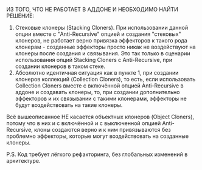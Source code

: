 ИЗ ТОГО, ЧТО НЕ РАБОТАЕТ В АДДОНЕ И НЕОБХОДИМО НАЙТИ РЕШЕНИЕ:
1. Стековые клонеры (Stacking Cloners). При использовании данной опции вместе с "Anti-Recursive" опцией и создания "стековых" клонеров, не работает верно привязка эффекторов к такого рода клонерам - созданные эффекторы просто никак не воздействуют на клонеры после создания и связывания. Это так только в сценарии использования опций Stacking Cloners с Anti-Recursive, при создании клонеров в таком стеке.
2. Абсолютно идентичная ситуация как в пункте 1, при создании клонеров коллекций (Collection Cloners), то есть, если использовать Collection Cloners вместе с включённой опцией Anti-Recursive в аддоне и создавать клонеры, то, при создании дополнительно эффекторов и их связывании с такими клонерами, эффекторы не будут воздействовать на такие клонеры.

Всё вышеописанное НЕ касается объектных клонеров (Object Cloners), потому что в них и с включённой и с выключенной опцией Anti-Recursive, клоны создаются верно и к ним привязываются без проблемно эффекторы, которые могут воздействовать на созданные клонеры.

P.S. Код требует лёгкого рефакторинга, без глобальных изменений в архитектуре.
